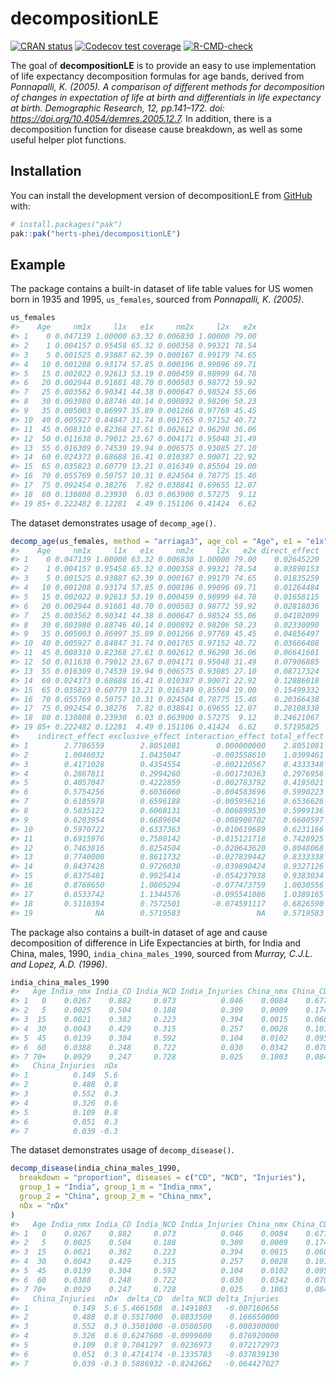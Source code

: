 
<!-- README.md is generated from README.Rmd. Please edit that file -->

# decompositionLE

<!-- badges: start -->

[![CRAN
status](https://www.r-pkg.org/badges/version/decompositionLE)](https://CRAN.R-project.org/package=decompositionLE)
[![Codecov test
coverage](https://codecov.io/gh/herts-phei/decompositionLE/graph/badge.svg)](https://app.codecov.io/gh/herts-phei/decompositionLE)
[![R-CMD-check](https://github.com/herts-phei/decompositionLE/actions/workflows/R-CMD-check.yaml/badge.svg)](https://github.com/herts-phei/decompositionLE/actions/workflows/R-CMD-check.yaml)
<!-- badges: end -->

The goal of **decompositionLE** is to provide an easy to use
implementation of life expectancy decomposition formulas for age bands,
derived from *Ponnapalli, K. (2005). A comparison of different methods
for decomposition of changes in expectation of life at birth and
differentials in life expectancy at birth. Demographic Research, 12,
pp.141–172. doi: <https://doi.org/10.4054/demres.2005.12.7>.* In
addition, there is a decomposition function for disease cause breakdown,
as well as some useful helper plot functions.

## Installation

You can install the development version of decompositionLE from
[GitHub](https://github.com/) with:

``` r
# install.packages("pak")
pak::pak("herts-phei/decompositionLE")
```

## Example

The package contains a built-in dataset of life table values for US
women born in 1935 and 1995, `us_females`, sourced from *Ponnapalli, K.
(2005)*.

``` r
us_females
#>    Age     nm1x     l1x   e1x     nm2x     l2x   e2x
#> 1    0 0.047139 1.00000 63.32 0.006830 1.00000 79.00
#> 2    1 0.004157 0.95458 65.32 0.000358 0.99321 78.54
#> 3    5 0.001525 0.93887 62.39 0.000167 0.99179 74.65
#> 4   10 0.001208 0.93174 57.85 0.000196 0.99096 69.71
#> 5   15 0.002022 0.92613 53.19 0.000459 0.98999 64.78
#> 6   20 0.002944 0.91681 48.70 0.000503 0.98772 59.92
#> 7   25 0.003562 0.90341 44.38 0.000647 0.98524 55.06
#> 8   30 0.003980 0.88746 40.14 0.000892 0.98206 50.23
#> 9   35 0.005003 0.86997 35.89 0.001266 0.97769 45.45
#> 10  40 0.005927 0.84847 31.74 0.001765 0.97152 40.72
#> 11  45 0.008310 0.82368 27.61 0.002612 0.96298 36.06
#> 12  50 0.011638 0.79012 23.67 0.004171 0.95048 31.49
#> 13  55 0.016309 0.74539 19.94 0.006575 0.93085 27.10
#> 14  60 0.024373 0.68688 16.41 0.010387 0.90071 22.92
#> 15  65 0.035823 0.60779 13.21 0.016349 0.85504 19.00
#> 16  70 0.055769 0.50757 10.31 0.024504 0.78775 15.40
#> 17  75 0.092454 0.38276  7.82 0.038841 0.69655 12.07
#> 18  80 0.130808 0.23930  6.03 0.063900 0.57275  9.12
#> 19 85+ 0.222482 0.12281  4.49 0.151106 0.41424  6.62
```

The dataset demonstrates usage of `decomp_age()`.

``` r
decomp_age(us_females, method = "arriaga3", age_col = "Age", e1 = "e1x", e2 = "e2x", l1 = "l1x", l2 = "l2x")
#>    Age     nm1x     l1x   e1x     nm2x     l2x   e2x direct_effect
#> 1    0 0.047139 1.00000 63.32 0.006830 1.00000 79.00    0.02645220
#> 2    1 0.004157 0.95458 65.32 0.000358 0.99321 78.54    0.03890153
#> 3    5 0.001525 0.93887 62.39 0.000167 0.99179 74.65    0.01835259
#> 4   10 0.001208 0.93174 57.85 0.000196 0.99096 69.71    0.01264484
#> 5   15 0.002022 0.92613 53.19 0.000459 0.98999 64.78    0.01658115
#> 6   20 0.002944 0.91681 48.70 0.000503 0.98772 59.92    0.02818036
#> 7   25 0.003562 0.90341 44.38 0.000647 0.98524 55.06    0.04102099
#> 8   30 0.003980 0.88746 40.14 0.000892 0.98206 50.23    0.02330090
#> 9   35 0.005003 0.86997 35.89 0.001266 0.97769 45.45    0.04856497
#> 10  40 0.005927 0.84847 31.74 0.001765 0.97152 40.72    0.03666408
#> 11  45 0.008310 0.82368 27.61 0.002612 0.96298 36.06    0.06641661
#> 12  50 0.011638 0.79012 23.67 0.004171 0.95048 31.49    0.07906885
#> 13  55 0.016309 0.74539 19.94 0.006575 0.93085 27.10    0.08717324
#> 14  60 0.024373 0.68688 16.41 0.010387 0.90071 22.92    0.12886018
#> 15  65 0.035823 0.60779 13.21 0.016349 0.85504 19.00    0.15499332
#> 16  70 0.055769 0.50757 10.31 0.024504 0.78775 15.40    0.20366438
#> 17  75 0.092454 0.38276  7.82 0.038841 0.69655 12.07    0.28108338
#> 18  80 0.130808 0.23930  6.03 0.063900 0.57275  9.12    0.24621067
#> 19 85+ 0.222482 0.12281  4.49 0.151106 0.41424  6.62    0.57195825
#>    indirect_effect exclusive_effect interaction_effect total_effect
#> 1        2.7786559        2.8051081        0.000000000    2.8051081
#> 2        1.0046032        1.0435047       -0.003558610    1.0399461
#> 3        0.4171028        0.4354554       -0.002120567    0.4333348
#> 4        0.2867811        0.2994260       -0.001730363    0.2976956
#> 5        0.4057047        0.4222859       -0.002783792    0.4195021
#> 6        0.5754256        0.6036060       -0.004583696    0.5990223
#> 7        0.6185978        0.6596188       -0.005956216    0.6536626
#> 8        0.5835122        0.6068131       -0.006899530    0.5999136
#> 9        0.6203954        0.6689604       -0.008900702    0.6600597
#> 10       0.5970722        0.6337363       -0.010619689    0.6231166
#> 11       0.6915976        0.7580142       -0.015121718    0.7428925
#> 12       0.7463816        0.8254504       -0.020643620    0.8048068
#> 13       0.7740000        0.8611732       -0.027839442    0.8333338
#> 14       0.8437428        0.9726030       -0.039890424    0.9327126
#> 15       0.8375481        0.9925414       -0.054237938    0.9383034
#> 16       0.8768650        1.0805294       -0.077473759    1.0030556
#> 17       0.8533742        1.1344576       -0.095541086    1.0389165
#> 18       0.5110394        0.7572501       -0.074591117    0.6826590
#> 19              NA        0.5719583                 NA    0.5719583
```

The package also contains a built-in dataset of age and cause
decomposition of difference in Life Expectancies at birth, for India and
China, males, 1990, `india_china_males_1990`, sourced from *Murray,
C.J.L. and Lopez, A.D. (1996)*.

``` r
india_china_males_1990
#>   Age India_nmx India_CD India_NCD India_Injuries China_nmx China_CD China_NCD
#> 1   0    0.0267    0.882     0.073          0.046    0.0084    0.677     0.174
#> 2   5    0.0025    0.504     0.188          0.309    0.0009    0.174     0.337
#> 3  15    0.0021    0.382     0.223          0.394    0.0015    0.068     0.380
#> 4  30    0.0043    0.429     0.315          0.257    0.0028    0.101     0.573
#> 5  45    0.0139    0.304     0.592          0.104    0.0102    0.095     0.796
#> 6  60    0.0388    0.248     0.722          0.030    0.0342    0.070     0.879
#> 7 70+    0.0929    0.247     0.728          0.025    0.1003    0.084     0.877
#>   China_Injuries  nDx
#> 1          0.149  5.6
#> 2          0.488  0.8
#> 3          0.552  0.3
#> 4          0.326  0.6
#> 5          0.109  0.8
#> 6          0.051  0.3
#> 7          0.039 -0.3
```

The dataset demonstrates usage of `decomp_disease()`.

``` r
decomp_disease(india_china_males_1990,
  breakdown = "proportion", diseases = c("CD", "NCD", "Injuries"),
  group_1 = "India", group_1_m = "India_nmx", 
  group_2 = "China", group_2_m = "China_nmx", 
  nDx = "nDx"
)
#>   Age India_nmx India_CD India_NCD India_Injuries China_nmx China_CD China_NCD
#> 1   0    0.0267    0.882     0.073          0.046    0.0084    0.677     0.174
#> 2   5    0.0025    0.504     0.188          0.309    0.0009    0.174     0.337
#> 3  15    0.0021    0.382     0.223          0.394    0.0015    0.068     0.380
#> 4  30    0.0043    0.429     0.315          0.257    0.0028    0.101     0.573
#> 5  45    0.0139    0.304     0.592          0.104    0.0102    0.095     0.796
#> 6  60    0.0388    0.248     0.722          0.030    0.0342    0.070     0.879
#> 7 70+    0.0929    0.247     0.728          0.025    0.1003    0.084     0.877
#>   China_Injuries  nDx  delta_CD  delta_NCD delta_Injuries
#> 1          0.149  5.6 5.4661508  0.1491803   -0.007160656
#> 2          0.488  0.8 0.5517000  0.0833500    0.166650000
#> 3          0.552  0.3 0.3501000 -0.0508500   -0.000300000
#> 4          0.326  0.6 0.6247600 -0.0999600    0.076920000
#> 5          0.109  0.8 0.7041297  0.0236973    0.072172973
#> 6          0.051  0.3 0.4714174 -0.1335783   -0.037839130
#> 7          0.039 -0.3 0.5886932 -0.8242662   -0.064427027
```
